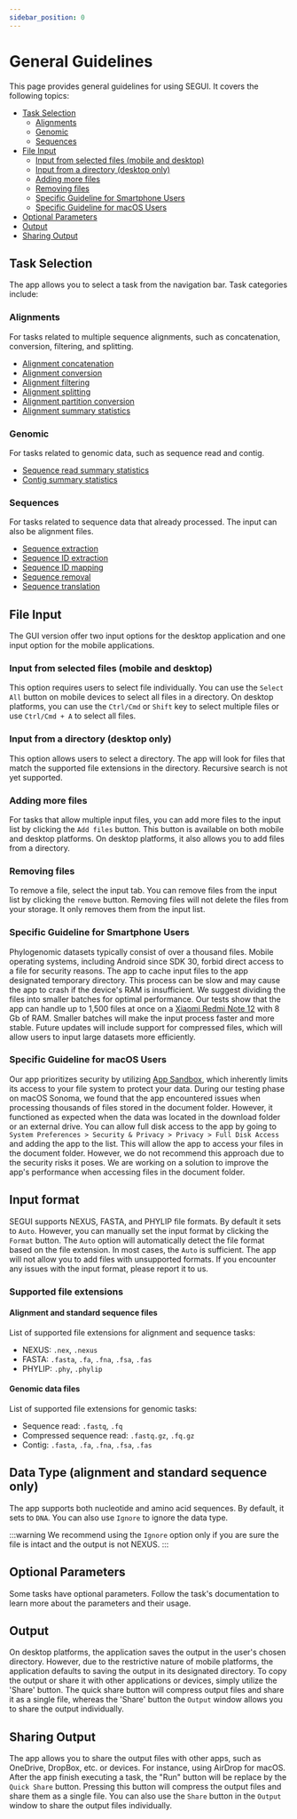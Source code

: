 ```yaml
---
sidebar_position: 0
---
```


# General Guidelines

This page provides general guidelines for using SEGUI. It covers the following topics:

- [Task Selection](#task-selection)
  - [Alignments](#alignments)
  - [Genomic](#genomic)
  - [Sequences](#sequences)
- [File Input](#file-input)
  - [Input from selected files (mobile and desktop)](#input-from-selected-files-mobile-and-desktop)
  - [Input from a directory (desktop only)](#input-from-a-directory-desktop-only)
  - [Adding more files](#adding-more-files)
  - [Removing files](#removing-files)
  - [Specific Guideline for Smartphone Users](#specific-guideline-for-smartphone-users)
  - [Specific Guideline for macOS Users](#specific-guideline-for-macos-users)
- [Optional Parameters](#optional-parameters)
- [Output](#output)
- [Sharing Output](#sharing-output)

## Task Selection

The app allows you to select a task from the navigation bar. Task categories include:

### Alignments

For tasks related to multiple sequence alignments, such as concatenation, conversion, filtering, and splitting.

- [Alignment concatenation](./concat)
- [Alignment conversion](./convert)
- [Alignment filtering](./filter)
- [Alignment splitting](./split)
- [Alignment partition conversion](./partition)
- [Alignment summary statistics](./summary)

### Genomic

For tasks related to genomic data, such as sequence read and contig.

- [Sequence read summary statistics](./read-summary)
- [Contig summary statistics](./contig-summary)

### Sequences

For tasks related to sequence data that already processed. The input can also be alignment files.

- [Sequence extraction](./sequence-extract)
- [Sequence ID extraction](./sequence-id)
- [Sequence ID mapping](./sequence-id-map)
- [Sequence removal](./sequence-remove)
- [Sequence translation](./sequence-translate)

## File Input

The GUI version offer two input options for the desktop application and one input option for the mobile applications.

### Input from selected files (mobile and desktop)

This option requires users to select file individually. You can use the `Select All` button on mobile devices to select all files in a directory. On desktop platforms, you can use the `Ctrl/Cmd` or `Shift` key to select multiple files or use `Ctrl/Cmd + A` to select all files.

### Input from a directory (desktop only)

This option allows users to select a directory. The app will look for files that match the supported file extensions in the directory. Recursive search is not yet supported.

### Adding more files

For tasks that allow multiple input files, you can add more files to the input list by clicking the `Add files` button. This button is available on both mobile and desktop platforms. On desktop platforms, it also allows you to add files from a directory.

### Removing files

To remove a file, select the input tab. You can remove files from the input list by clicking the `remove` button. Removing files will not delete the files from your storage. It only removes them from the input list.

### Specific Guideline for Smartphone Users

Phylogenomic datasets typically consist of over a thousand files. Mobile operating systems, including Android since SDK 30, forbid direct access to a file for security reasons. The app to cache input files to the app designated temporary directory. This process can be slow and may cause the app to crash if the device's RAM is insufficient. We suggest dividing the files into smaller batches for optimal performance. Our tests show that the app can handle up to 1,500 files at once on a [Xiaomi Redmi Note 12](https://www.gsmarena.com/xiaomi_redmi_note_12-12063.php) with 8 Gb of RAM. Smaller batches will make the input process faster and more stable. Future updates will include support for compressed files, which will allow users to input large datasets more efficiently.

### Specific Guideline for macOS Users

Our app prioritizes security by utilizing [App Sandbox](https://developer.apple.com/documentation/security/app_sandbox), which inherently limits its access to your file system to protect your data. During our testing phase on macOS Sonoma, we found that the app encountered issues when processing thousands of files stored in the document folder. However, it functioned as expected when the data was located in the download folder or an external drive. You can allow full disk access to the app by going to `System Preferences > Security & Privacy > Privacy > Full Disk Access` and adding the app to the list. This will allow the app to access your files in the document folder. However, we do not recommend this approach due to the security risks it poses. We are working on a solution to improve the app's performance when accessing files in the document folder.

## Input format

SEGUI supports NEXUS, FASTA, and PHYLIP file formats. By default it sets to `Auto`. However, you can manually set the input format by clicking the `Format` button. The `Auto` option will automatically detect the file format based on the file extension. In most cases, the `Auto` is sufficient. The app will not allow you to add files with unsupported formats. If you encounter any issues with the input format, please report it to us.

### Supported file extensions

#### Alignment and standard sequence files

List of supported file extensions for alignment and sequence tasks:

- NEXUS: `.nex`, `.nexus`
- FASTA: `.fasta`, `.fa`, `.fna`, `.fsa`, `.fas`
- PHYLIP: `.phy`, `.phylip`

#### Genomic data files

List of supported file extensions for genomic tasks:

- Sequence read: `.fastq`, `.fq`
- Compressed sequence read: `.fastq.gz`, `.fq.gz`
- Contig: `.fasta`, `.fa`, `.fna`, `.fsa`, `.fas`

## Data Type (alignment and standard sequence only)

The app supports both nucleotide and amino acid sequences. By default, it sets to `DNA`. You can also use `Ignore` to ignore the data type.

:::warning
We recommend using the `Ignore` option only if you are sure the file is intact and the output is not NEXUS.
:::

## Optional Parameters

Some tasks have optional parameters. Follow the task's documentation to learn more about the parameters and their usage.

## Output

On desktop platforms, the application saves the output in the user's chosen directory. However, due to the restrictive nature of mobile platforms, the application defaults to saving the output in its designated directory. To copy the output or share it with other applications or devices, simply utilize the 'Share' button. The quick share button will compress output files and share it as a single file, whereas the 'Share' button the `Output` window allows you to share the output individually.

## Sharing Output

The app allows you to share the output files with other apps, such as OneDrive, DropBox, etc. or devices. For instance, using AirDrop for macOS. After the app finish executing a task, the "Run" button will be replace by the `Quick Share` button. Pressing this button will compress the output files and share them as a single file. You can also use the `Share` button in the `Output` window to share the output files individually.
